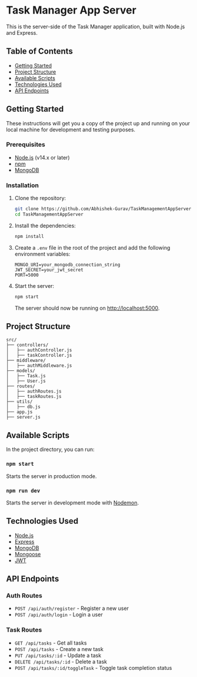 # Task Manager App Server

This is the server-side of the Task Manager application, built with Node.js and Express.

## Table of Contents

- [Getting Started](#getting-started)
- [Project Structure](#project-structure)
- [Available Scripts](#available-scripts)
- [Technologies Used](#technologies-used)
- [API Endpoints](#api-endpoints)

## Getting Started

These instructions will get you a copy of the project up and running on your local machine for development and testing purposes.

### Prerequisites

- [Node.js](https://nodejs.org/en/) (v14.x or later)
- [npm](https://www.npmjs.com/get-npm)
- [MongoDB](https://www.mongodb.com/)

### Installation

1. Clone the repository:
   ```bash
   git clone https://github.com/Abhishek-Gurav/TaskManagementAppServer.git
   cd TaskManagementAppServer
   ```

2. Install the dependencies:
   ```bash
   npm install
   ```

3. Create a `.env` file in the root of the project and add the following environment variables:
   ```env
   MONGO_URI=your_mongodb_connection_string
   JWT_SECRET=your_jwt_secret
   PORT=5000
   ```

4. Start the server:
   ```bash
   npm start
   ```

   The server should now be running on [http://localhost:5000](http://localhost:5000).

## Project Structure

```
src/
├── controllers/
│   ├── authController.js
│   ├── taskController.js
├── middleware/
│   ├── authMiddleware.js
├── models/
│   ├── Task.js
│   ├── User.js
├── routes/
│   ├── authRoutes.js
│   ├── taskRoutes.js
├── utils/
│   ├── db.js
├── app.js
├── server.js
```

## Available Scripts

In the project directory, you can run:

### `npm start`

Starts the server in production mode.

### `npm run dev`

Starts the server in development mode with [Nodemon](https://nodemon.io/).

## Technologies Used

- [Node.js](https://nodejs.org/)
- [Express](https://expressjs.com/)
- [MongoDB](https://www.mongodb.com/)
- [Mongoose](https://mongoosejs.com/)
- [JWT](https://jwt.io/)

## API Endpoints

### Auth Routes

- `POST /api/auth/register` - Register a new user
- `POST /api/auth/login` - Login a user

### Task Routes

- `GET /api/tasks` - Get all tasks
- `POST /api/tasks` - Create a new task
- `PUT /api/tasks/:id` - Update a task
- `DELETE /api/tasks/:id` - Delete a task
- `POST /api/tasks/:id/toggleTask` - Toggle task completion status
